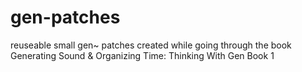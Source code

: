 # gen-patches
reuseable small gen~ patches created while going through the book Generating Sound &amp; Organizing Time: Thinking With Gen Book 1
